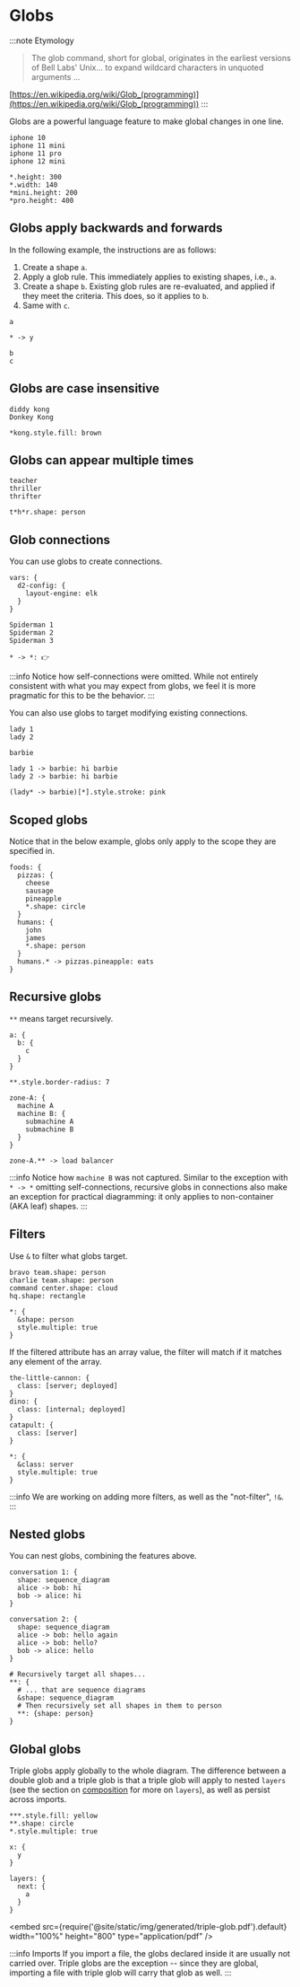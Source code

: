 # Globs

:::note Etymology
> The glob command, short for global, originates in the earliest versions of Bell Labs' Unix... to expand wildcard characters in unquoted arguments ...

[https://en.wikipedia.org/wiki/Glob_(programming)](https://en.wikipedia.org/wiki/Glob_(programming))
:::

Globs are a powerful language feature to make global changes in one line.

```d2
iphone 10
iphone 11 mini
iphone 11 pro
iphone 12 mini

*.height: 300
*.width: 140
*mini.height: 200
*pro.height: 400
```

<div style={{width: 600}} className="embedSVG" dangerouslySetInnerHTML={{__html: require('@site/static/img/generated/globs-intro.svg2')}}></div>

## Globs apply backwards and forwards

In the following example, the instructions are as follows:
1. Create a shape `a`.
2. Apply a glob rule. This immediately applies to existing shapes, i.e., `a`.
3. Create a shape `b`. Existing glob rules are re-evaluated, and applied if they meet the
   criteria. This does, so it applies to `b`.
4. Same with `c`.

```d2
a

* -> y

b
c
```

<div style={{width: 600}} className="embedSVG" dangerouslySetInnerHTML={{__html: require('@site/static/img/generated/globs-lazy.svg2')}}></div>

## Globs are case insensitive

```d2
diddy kong
Donkey Kong

*kong.style.fill: brown
```

<div style={{width: 600}} className="embedSVG" dangerouslySetInnerHTML={{__html: require('@site/static/img/generated/globs-casing.svg2')}}></div>

## Globs can appear multiple times

```d2
teacher
thriller
thrifter

t*h*r.shape: person
```

<div style={{width: 600}} className="embedSVG" dangerouslySetInnerHTML={{__html: require('@site/static/img/generated/globs-multiple.svg2')}}></div>

## Glob connections

You can use globs to create connections.

```d2
vars: {
  d2-config: {
    layout-engine: elk
  }
}

Spiderman 1
Spiderman 2
Spiderman 3

* -> *: 👉
```

<div style={{width: 600}} className="embedSVG" dangerouslySetInnerHTML={{__html: require('@site/static/img/generated/globs-connections.svg2')}}></div>

:::info
Notice how self-connections were omitted. While not entirely consistent with what you may
expect from globs, we feel it is more pragmatic for this to be the behavior.
:::

You can also use globs to target modifying existing connections.

```d2
lady 1
lady 2

barbie

lady 1 -> barbie: hi barbie
lady 2 -> barbie: hi barbie

(lady* -> barbie)[*].style.stroke: pink
```

<div style={{width: 600}} className="embedSVG" dangerouslySetInnerHTML={{__html: require('@site/static/img/generated/globs-indexed-connections.svg2')}}></div>

## Scoped globs

Notice that in the below example, globs only apply to the scope they are specified in.

```d2
foods: {
  pizzas: {
    cheese
    sausage
    pineapple
    *.shape: circle
  }
  humans: {
    john
    james
    *.shape: person
  }
  humans.* -> pizzas.pineapple: eats
}
```

<div style={{width: 600}} className="embedSVG" dangerouslySetInnerHTML={{__html: require('@site/static/img/generated/globs-scope.svg2')}}></div>

## Recursive globs

`**` means target recursively.

```d2
a: {
  b: {
    c
  }
}

**.style.border-radius: 7
```

<div style={{width: 600}} className="embedSVG" dangerouslySetInnerHTML={{__html: require('@site/static/img/generated/globs-recursive.svg2')}}></div>

```d2
zone-A: {
  machine A
  machine B: {
    submachine A
    submachine B
  }
}

zone-A.** -> load balancer
```

<div style={{width: 600}} className="embedSVG" dangerouslySetInnerHTML={{__html: require('@site/static/img/generated/globs-recursive-2.svg2')}}></div>


:::info
Notice how `machine B` was not captured. Similar to the exception with `* -> *` omitting
self-connections, recursive globs in connections also make an exception for practical
diagramming: it only applies to non-container (AKA leaf) shapes.
:::

## Filters

Use `&` to filter what globs target.

```d2
bravo team.shape: person
charlie team.shape: person
command center.shape: cloud
hq.shape: rectangle

*: {
  &shape: person
  style.multiple: true
}
```

<div style={{width: 600}} className="embedSVG" dangerouslySetInnerHTML={{__html: require('@site/static/img/generated/globs-filter.svg2')}}></div>

If the filtered attribute has an array value, the filter will match if it matches any
element of the array.

```d2
the-little-cannon: {
  class: [server; deployed]
}
dino: {
  class: [internal; deployed]
}
catapult: {
  class: [server]
}

*: {
  &class: server
  style.multiple: true
}
```

<div style={{width: 600}} className="embedSVG" dangerouslySetInnerHTML={{__html: require('@site/static/img/generated/globs-filter-2.svg2')}}></div>

:::info
We are working on adding more filters, as well as the "not-filter", `!&`.
:::

## Nested globs

You can nest globs, combining the features above.

```d2
conversation 1: {
  shape: sequence_diagram
  alice -> bob: hi
  bob -> alice: hi
}

conversation 2: {
  shape: sequence_diagram
  alice -> bob: hello again
  alice -> bob: hello?
  bob -> alice: hello
}

# Recursively target all shapes...
**: {
  # ... that are sequence diagrams
  &shape: sequence_diagram
  # Then recursively set all shapes in them to person
  **: {shape: person}
}
```

<div style={{width: 600}} className="embedSVG" dangerouslySetInnerHTML={{__html: require('@site/static/img/generated/globs-nested.svg2')}}></div>

## Global globs

Triple globs apply globally to the whole diagram. The difference between a double glob and
a triple glob is that a triple glob will apply to nested `layers` (see the section on
[composition](/tour/composition) for more on `layers`), as well as persist across imports.

```d2
***.style.fill: yellow
**.shape: circle
*.style.multiple: true

x: {
  y
}

layers: {
  next: {
    a
  }
}
```

<embed src={require('@site/static/img/generated/triple-glob.pdf').default} width="100%" height="800"
 type="application/pdf" />

:::info Imports
If you import a file, the globs declared inside it are usually not carried over. Triple
globs are the exception -- since they are global, importing a file with triple glob will
carry that glob as well.
:::
